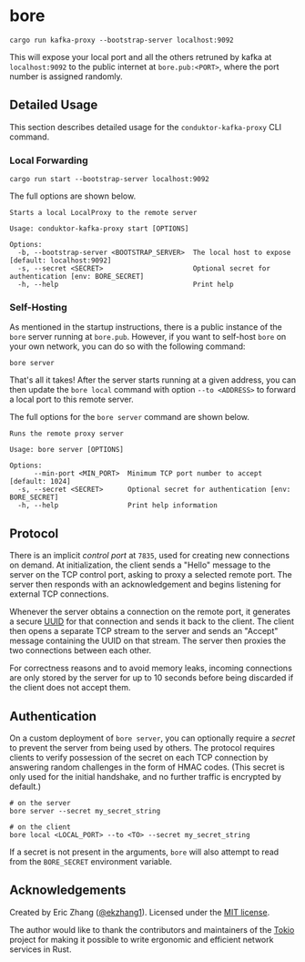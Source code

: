 # bore
```shell
cargo run kafka-proxy --bootstrap-server localhost:9092
```

This will expose your local port and all the others retruned by kafka at `localhost:9092` to the public internet at `bore.pub:<PORT>`, where the port number is assigned randomly.



## Detailed Usage

This section describes detailed usage for the `conduktor-kafka-proxy` CLI command.

### Local Forwarding

```shell
cargo run start --bootstrap-server localhost:9092
```
The full options are shown below.

```shell
Starts a local LocalProxy to the remote server

Usage: conduktor-kafka-proxy start [OPTIONS]

Options:
  -b, --bootstrap-server <BOOTSTRAP_SERVER>  The local host to expose [default: localhost:9092]
  -s, --secret <SECRET>                      Optional secret for authentication [env: BORE_SECRET]
  -h, --help                                 Print help

```

### Self-Hosting

As mentioned in the startup instructions, there is a public instance of the `bore` server running at `bore.pub`. However, if you want to self-host `bore` on your own network, you can do so with the following command:

```shell
bore server
```

That's all it takes! After the server starts running at a given address, you can then update the `bore local` command with option `--to <ADDRESS>` to forward a local port to this remote server.

The full options for the `bore server` command are shown below.

```shell
Runs the remote proxy server

Usage: bore server [OPTIONS]

Options:
      --min-port <MIN_PORT>  Minimum TCP port number to accept [default: 1024]
  -s, --secret <SECRET>      Optional secret for authentication [env: BORE_SECRET]
  -h, --help                 Print help information
```

## Protocol

There is an implicit _control port_ at `7835`, used for creating new connections on demand. At initialization, the client sends a "Hello" message to the server on the TCP control port, asking to proxy a selected remote port. The server then responds with an acknowledgement and begins listening for external TCP connections.

Whenever the server obtains a connection on the remote port, it generates a secure [UUID](https://en.wikipedia.org/wiki/Universally_unique_identifier) for that connection and sends it back to the client. The client then opens a separate TCP stream to the server and sends an "Accept" message containing the UUID on that stream. The server then proxies the two connections between each other.

For correctness reasons and to avoid memory leaks, incoming connections are only stored by the server for up to 10 seconds before being discarded if the client does not accept them.

## Authentication

On a custom deployment of `bore server`, you can optionally require a _secret_ to prevent the server from being used by others. The protocol requires clients to verify possession of the secret on each TCP connection by answering random challenges in the form of HMAC codes. (This secret is only used for the initial handshake, and no further traffic is encrypted by default.)

```shell
# on the server
bore server --secret my_secret_string

# on the client
bore local <LOCAL_PORT> --to <TO> --secret my_secret_string
```

If a secret is not present in the arguments, `bore` will also attempt to read from the `BORE_SECRET` environment variable.

## Acknowledgements

Created by Eric Zhang ([@ekzhang1](https://twitter.com/ekzhang1)). Licensed under the [MIT license](LICENSE).

The author would like to thank the contributors and maintainers of the [Tokio](https://tokio.rs/) project for making it possible to write ergonomic and efficient network services in Rust.
